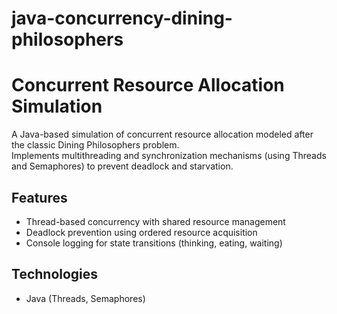 # java-concurrency-dining-philosophers

# Concurrent Resource Allocation Simulation

A Java-based simulation of concurrent resource allocation modeled after the classic Dining Philosophers problem.  
Implements multithreading and synchronization mechanisms (using Threads and Semaphores) to prevent deadlock and starvation.

## Features
- Thread-based concurrency with shared resource management  
- Deadlock prevention using ordered resource acquisition  
- Console logging for state transitions (thinking, eating, waiting)  

## Technologies
- Java (Threads, Semaphores)
